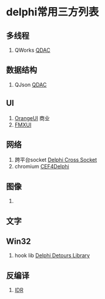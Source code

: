 # delphi常用三方列表

## 多线程
1. QWorks [QDAC](https://github.com/qdac/QDAC3)

## 数据结构
1. QJson [QDAC](https://github.com/qdac/QDAC3)

## UI
1. [OrangeUI](http://orangeui.cn/) 商业
2. [FMXUI](https://github.com/yangyxd/FMXUI)

## 网络
1. 跨平台socket [Delphi Cross Socket](https://github.com/winddriver/Delphi-Cross-Socket)
2. chromium [CEF4Delphi](https://github.com/salvadordf/CEF4Delphi)

## 图像
1. 

## 文字

## Win32
1. hook lib [Delphi Detours Library](https://github.com/MahdiSafsafi/delphi-detours-library)

## 反编译
1. [IDR](https://github.com/crypto2011/IDR)
